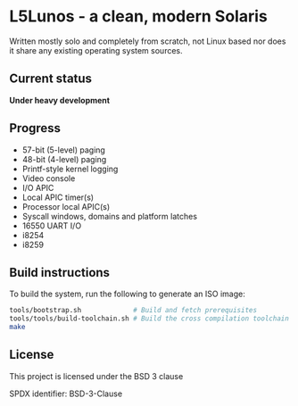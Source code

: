 # L5Lunos - a clean, modern Solaris

Written mostly solo and completely from scratch, not Linux based nor does it
share any existing operating system sources.

## Current status

**Under heavy development**


## Progress

- 57-bit (5-level) paging
- 48-bit (4-level) paging
- Printf-style kernel logging
- Video console
- I/O APIC
- Local APIC timer(s)
- Processor local APIC(s)
- Syscall windows, domains and platform latches
- 16550 UART I/O
- i8254
- i8259

## Build instructions

To build the system, run the following to generate an ISO image:

```sh
tools/bootstrap.sh             # Build and fetch prerequisites
tools/tools/build-toolchain.sh # Build the cross compilation toolchain
make
```

## License

This project is licensed under the BSD 3 clause

SPDX identifier: BSD-3-Clause
